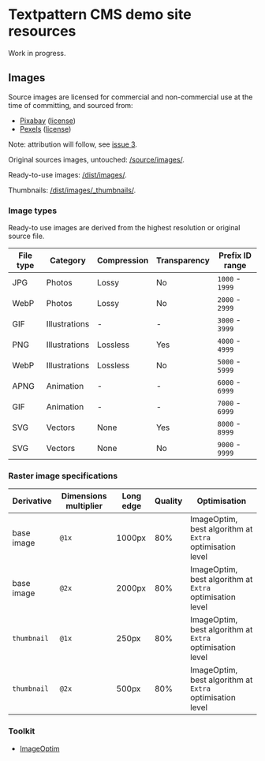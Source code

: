 # Textpattern CMS demo site resources

Work in progress.

## Images

Source images are licensed for commercial and non-commercial use at the time of committing, and sourced from:

* [Pixabay](https://pixabay.com) ([license](https://pixabay.com/service/terms/#license))
* [Pexels](https://www.pexels.com) ([license](https://www.pexels.com/photo-license/))

Note: attribution will follow, see [issue 3](https://github.com/petecooper/textpattern-demo-resources/issues/3).

Original sources images, untouched: [/source/images/](https://github.com/pragmatika/textpattern-demo-resources/tree/master/source/images).

Ready-to-use images: [/dist/images/](https://github.com/pragmatika/textpattern-demo-resources/tree/master/dist/images).

Thumbnails: [/dist/images/_thumbnails/](https://github.com/pragmatika/textpattern-demo-resources/tree/master/dist/images/_thumbnails).

### Image types

Ready-to use images are derived from the highest resolution or original source file.

| File type | Category | Compression | Transparency | Prefix ID range |
|---|---|---|---|---|
| JPG | Photos | Lossy | No | `1000` - `1999` |
| WebP | Photos | Lossy | No | `2000` - `2999` |
| GIF | Illustrations | - | - | `3000` - `3999` |
| PNG | Illustrations | Lossless | Yes | `4000` - `4999` |
| WebP | Illustrations | Lossless | No | `5000` - `5999` |
| APNG | Animation | - | - | `6000` - `6999` |
| GIF | Animation | - | - | `7000` - `6999` |
| SVG | Vectors | None | Yes | `8000` - `8999` |
| SVG | Vectors | None | No | `9000` - `9999` |

### Raster image specifications

| Derivative | Dimensions multiplier | Long edge | Quality | Optimisation |
|---|---|---|---|---|
| base image | `@1x` | 1000px | 80% | ImageOptim, best algorithm at `Extra` optimisation level |
| base image | `@2x` | 2000px | 80% | ImageOptim, best algorithm at `Extra` optimisation level |
| `thumbnail` | `@1x` | 250px | 80% | ImageOptim, best algorithm at `Extra` optimisation level |
| `thumbnail` | `@2x` | 500px | 80% | ImageOptim, best algorithm at `Extra` optimisation level |

### Toolkit

* [ImageOptim](https://imageoptim.com/)
